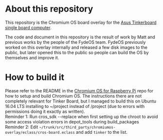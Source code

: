 # About this repository

This repository is the Chromium OS board overlay for the [Asus Tinkerboard single board computer](https://www.asus.com/us/Single-Board-Computer/Tinker-Board/).

The code and document in this repository is the result of work by Matt and previous works by the people of the FydeOS team. FydeOS previously worked on this overlay internally and released a few disk images to the public, but later opened this to the public so people can build the OS by themselves and improve it.


# How to build it

Please refer to the README in the [Chromium OS for Raspberry Pi](https://github.com/FydeOS/chromium_os_for_raspberry_pi) repo for how to setup and build Chromium OS. The instructions there are not completely relevant for Tinker Board, but I managed to build this on Ubuntu 16.04 LTS installing to ~/project instead of /project (due to errors with permissions doing it exactly as written).  
Reminder 1: Run cros_sdk --replace when first setting up the chroot to avoid some access violation errors in depot_tools during build_packages
Reminder 2: Edit `~/trunk/src/third_party/chromiumos-overlay/eclass/cros-board.eclass` and add `tinker` to the list.
